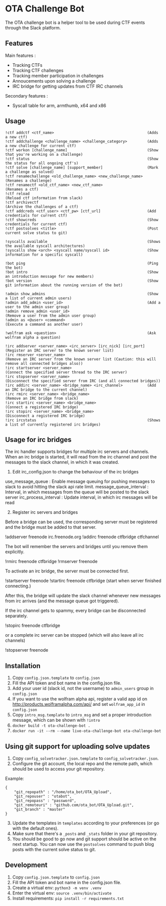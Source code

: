# OTA Challenge Bot

The OTA challenge bot is a helper tool to be used during CTF events
through the Slack platform.

## Features

Main features :
- Tracking CTFs
- Tracking CTF challenges
- Tracking member participation in challenges
- Annoucements upon solving a challenge
- IRC bridge for getting updates from CTF IRC channels

Secondary features :
- Syscall table for arm, armthumb, x64 and x86

## Usage

```
!ctf addctf <ctf_name>                                          (Adds a new ctf)
!ctf addchallenge <challenge_name> <challenge_category>         (Adds a new challenge for current ctf)
!ctf workon [challenge_name]                                    (Show that you're working on a challenge)
!ctf status                                                     (Show the status for all ongoing ctf's)
!ctf solve [challenge_name] [support_member]                    (Mark a challenge as solved)
!ctf renamechallenge <old_challenge_name> <new_challenge_name>  (Renames a challenge)
!ctf renamectf <old_ctf_name> <new_ctf_name>                    (Renames a ctf)
!ctf reload                                                     (Reload ctf information from slack)
!ctf archivectf                                                 (Archive the challenges of a ctf)
!ctf addcreds <ctf_user> <ctf_pw> [ctf_url]                     (Add credentials for current ctf)
!ctf showcreds                                                  (Show credentials for current ctf)
!ctf postsolves <title>                                         (Post current solve status to git)

!syscalls available                                             (Shows the available syscall architectures)
!syscalls show <arch> <syscall name/syscall id>                 (Show information for a specific syscall)

!bot ping                                                       (Ping the bot)
!bot intro                                                      (Show an introduction message for new members)
!bot version                                                    (Show git information about the running version of the bot)

!admin show_admins                                              (Show a list of current admin users)
!admin add_admin <user_id>                                      (Add a user to the admin user group)
!admin remove_admin <user_id>                                   (Remove a user from the admin user group)
!admin as <@user> <command>                                     (Execute a command as another user)

!wolfram ask <question>                                         (Ask wolfram alpha a question)

!irc addserver <server_name> <irc_server> [irc_nick] [irc_port] (Register an IRC server to the known server list)
!irc rmserver <server_name>                                     (Remove an IRC server from the known server list (Caution: this will remove all connected bridges also))
!irc startserver <server_name>                                  (Connect the specified server thread to the IRC server)
!irc stopserver <server_name>                                   (Disconnect the specified server from IRC (and all connected bridges))
!irc addirc <server_name> <bridge_name> <irc_channel>           (Add an IRC bridge to the current channel)
!irc rmirc <server_name> <bridge_name>                          (Remove an IRC bridge from slack)
!irc startirc <server_name> <bridge_name>                       (Connect a registered IRC bridge)
!irc stopirc <server_name> <bridge_name>                        (Disconnect a registered IRC bridge)
!irc ircstatus                                                  (Shows a list of currently registered irc bridges)
```

## Usage for irc bridges

The irc handler supports bridges for multiple irc servers and channels. When an irc bridge is started, it will read
from the irc channel and post the messages to the slack channel, in which it was created.

1. Edit irc_config.json to change the behaviour of the irc bridges

use_message_queue : Enable message queuing for pushing messages to slack to avoid hitting the slack api rate limit.
message_queue_interval : Interval, in which messages from the queue will be posted to the slack server
irc_process_interval : Update interval, in which irc messages will be read

2. Register irc servers and bridges

Before a bridge can be used, the corresponding server must be registered and the bridge must be added to that server.

!addserver freenode irc.freenode.org
!addirc freenode ctfbridge ctfchannel

The bot will remember the servers and bridges until you remove them explicitly.

!rmirc freenode ctfbridge
!rmserver freenode

To activate an irc bridge, the server must be connected first.

!startserver freenode
!startirc freenode ctfbridge (start when server finished connecting.)

After this, the bridge will update the slack channel whenever new messages from irc arrives (and the message queue got
triggered).

If the irc channel gets to spammy, every bridge can be disconnected separately.

!stopirc freenode ctfbridge

or a complete irc server can be stopped (which will also leave all irc channels)

!stopserver freenode

## Installation

1. Copy `config.json.template` to `config.json`
2. Fill the API token and bot name in the config.json file.
3. Add your user id (slack id, not the username) to `admin_users` group in `config.json`
4. If you want to use the wolfram alpha api, register a valid app id on http://products.wolframalpha.com/api/ and set `wolfram_app_id` in `config.json`
5. Copy `intro_msg.template` to `intro_msg` and set a proper introduction message, which can be shown with `!intro`
6. `docker build -t ota-challenge-bot .`
7. `docker run -it --rm --name live-ota-challenge-bot ota-challenge-bot`


## Using git support for uploading solve updates

1. Copy `config_solvetracker.json.template` to `config_solvetracker.json`.
2. Configure the git account, the local repo and the remote path, which should be used to access your git repository.

Example:
```
{
    "git_repopath" : "/home/ota_bot/OTA_Upload",
    "git_repouser" : "otabot",
    "git_repopass" : "password",
    "git_remoteuri" : "github.com/ota_bot/OTA_Upload.git",
    "git_branch" : "master"
}
```

3. Update the templates in `templates` according to your preferences (or go with the default ones).
4. Make sure that there's a `_posts` and `_stats` folder in your git repository.
4. You should be good to go now and git support should be active on the next startup. You can now use the `postsolves` command to push blog posts with the current solve status to git.



## Development

1. Copy `config.json.template` to `config.json`
2. Fill the API token and bot name in the config.json file.
3. Create a virtual env: `python3 -m venv .venv`
4. Enter the virtual env: `source .venv/bin/activate`
5. Install requirements: `pip install -r requirements.txt`
